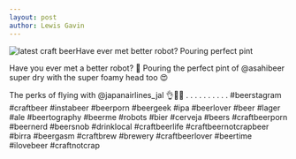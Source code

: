 ```yaml
---
layout: post
author: Lewis Gavin
---
```


![latest craft beerHave ever met better robot?   Pouring perfect pint](https://instagram.fman1-1.fna.fbcdn.net/vp/ee70bb12ef4c5e2cac7a440bc358652a/5BDC6782/t51.2885-15/e35/42003313_310025439728543_3181407263625487265_n.jpg)

Have you ever met a better robot? 🤖  Pouring the perfect pint of @asahibeer super dry with the super foamy head too 😍

The perks of flying with @japanairlines_jal 👌🙌🍻
.
.
.
.
.
.
.
.
.
.
#beerstagram #craftbeer #instabeer #beerporn #beergeek #ipa #beerlover #beer #lager #ale #beertography #beerme #robots #bier #cerveja #beers #craftbeerporn #beernerd #beersnob #drinklocal #craftbeerlife #craftbeernotcrapbeer #birra #beergasm #craftbrew #brewery #craftbeerlover #beertime #ilovebeer #craftnotcrap